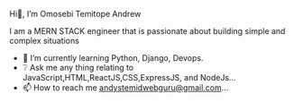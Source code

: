 Hi👋, I’m Omosebi Temitope Andrew
 
I am a MERN STACK engineer that is passionate about building simple and complex situations 

- 🌱 I’m currently learning Python, Django, Devops.
- ❔ Ask me any thing relating to JavaScript,HTML,ReactJS,CSS,ExpressJS, and NodeJs...
- 📫 How to reach me andystemidwebguru@gmail.com...


<!---
Andyss4545/Andyss4545 is a ✨ special ✨ repository because its `README.md` (this file) appears on your GitHub profile.
You can click the Preview link to take a look at your changes.
--->

